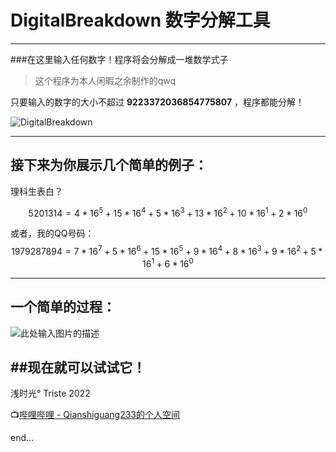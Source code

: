 # DigitalBreakdown 数字分解工具


------

###在这里输入任何数字！程序将会分解成一堆数学式子

>  这个程序为本人闲暇之余制作的qwq

只要输入的数字的大小不超过 **9223372036854775807** ，程序都能分解！

![DigitalBreakdown](https://s3.bmp.ovh/imgs/2022/02/168c49924d82c3f4.png)

-----
## 接下来为你展示几个简单的例子：
理科生表白？

$$5201314 = 4 * 16 ^ 5 + 15 * 16 ^ 4 + 5 * 16 ^ 3 + 13 * 16 ^ 2 + 10 * 16 ^ 1 + 2 * 16 ^ 0$$

或者，我的QQ号码：$$1979287894=7 * 16 ^ 7 + 5 * 16 ^ 6 + 15 * 16 ^ 5 + 9 * 16 ^ 4 + 8 * 16 ^ 3 + 9 * 16 ^ 2 + 5 * 16 ^ 1 + 6 * 16 ^ 0$$

-----
## 一个简单的过程：

![此处输入图片的描述](https://s3.bmp.ovh/imgs/2022/02/f47af80232bcacff.png)


##现在就可以试试它！
-----

浅时光° Triste 2022

📺[哔哩哔哩 - Qianshiguang233的个人空间](https://space.bilibili.com/1650726013)


end...
